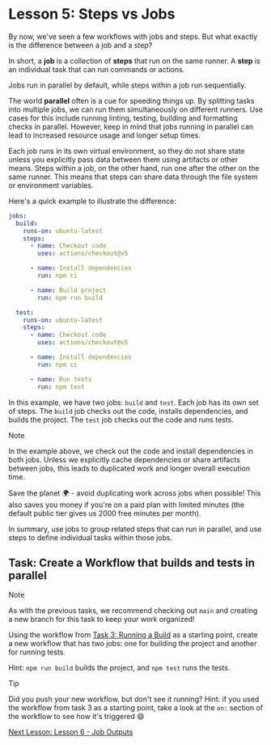 # Lesson 5: Steps vs Jobs

By now, we've seen a few workflows with jobs and steps. But what exactly is the
difference between a job and a step?

In short, a **job** is a collection of **steps** that run on the same runner. A
**step** is an individual task that can run commands or actions.

Jobs run in parallel by default, while steps within a job run sequentially.

The world **parallel** often is a cue for speeding things up. By splitting tasks
into multiple jobs, we can run them simultaneously on different runners. Use
cases for this include running linting, testing, building and formatting checks
in parallel. However, keep in mind that jobs running in parallel can lead to
increased resource usage and longer setup times.

Each job runs in its own virtual environment, so they do not share state unless
you explicitly pass data between them using artifacts or other means. Steps
within a job, on the other hand, run one after the other on the same runner.
This means that steps can share data through the file system or environment
variables.

Here's a quick example to illustrate the difference:

```yaml
jobs:
  build:
    runs-on: ubuntu-latest
    steps:
      - name: Checkout code
        uses: actions/checkout@v5

      - name: Install dependencies
        run: npm ci

      - name: Build project
        run: npm run build

  test:
    runs-on: ubuntu-latest
    steps:
      - name: Checkout code
        uses: actions/checkout@v5

      - name: Install dependencies
        run: npm ci

      - name: Run tests
        run: npm test
```

In this example, we have two jobs: `build` and `test`. Each job has its own set
of steps. The `build` job checks out the code, installs dependencies, and builds
the project. The `test` job checks out the code and runs tests.

> [!NOTE]
> In the example above, we check out the code and install dependencies
> in both jobs. Unless we explicitly cache dependencies or share artifacts
> between jobs, this leads to duplicated work and longer overall execution time.

Save the planet 🌍 - avoid duplicating work across jobs when possible! This also
saves you money if you're on a paid plan with limited minutes (the default
public tier gives us 2000 free minutes per month).

In summary, use jobs to group related steps that can run in parallel, and use
steps to define individual tasks within those jobs.

## Task: Create a Workflow that builds and tests in parallel

> [!NOTE]
> As with the previous tasks, we recommend checking out `main` and creating a new
> branch for this task to keep your work organized!

Using the workflow from [Task 3: Running a Build](./003-running-build.md) as a
starting point, create a new workflow that has two jobs: one for building the
project and another for running tests.

Hint: `npm run build` builds the project, and `npm test` runs the tests.

> [!TIP]
> Did you push your new workflow, but don't see it running?
> Hint: if you used the workflow from task 3 as a starting point, 
> take a look at the `on:` section of the workflow to see how it's triggered 😄

[Next Lesson: Lesson 6 - Job Outputs](006-outputs.md)
